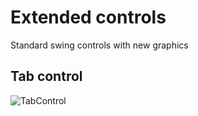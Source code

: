 Extended controls
========

Standard swing controls with new graphics

Tab control
-------

![TabControl](https://raw.github.com/jirkapenzes/extended-controls/master/screens/tabControl.png "TabControl")